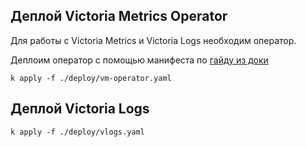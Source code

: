 ## Деплой Victoria Metrics Operator

Для работы с Victoria Metrics и Victoria Logs необходим оператор.

Деплоим оператор с помощью манифеста по [гайду из доки](https://docs.victoriametrics.com/operator/setup/#installing-by-manifest)

```shell
k apply -f ./deploy/vm-operator.yaml
```

## Деплой Victoria Logs

```shell
k apply -f ./deploy/vlogs.yaml
```
